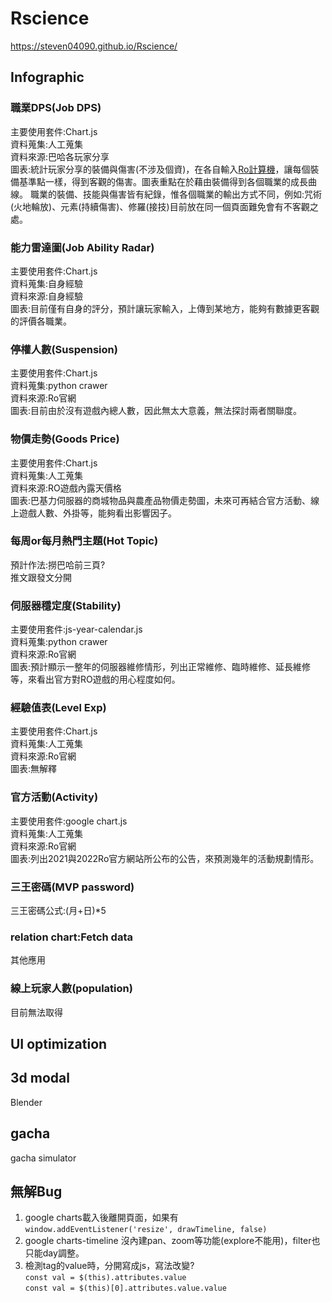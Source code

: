 # Rscience
https://steven04090.github.io/Rscience/

## Infographic
### 職業DPS(Job DPS)
主要使用套件:Chart.js  
資料蒐集:人工蒐集  
資料來源:巴哈各玩家分享  
圖表:統計玩家分享的裝備與傷害(不涉及個資)，在各自輸入[Ro計算機](https://landgris.github.io)，讓每個裝備基準點一樣，得到客觀的傷害。圖表重點在於藉由裝備得到各個職業的成長曲線。
職業的裝備、技能與傷害皆有紀錄，惟各個職業的輸出方式不同，例如:咒術(火地輪放)、元素(持續傷害)、修羅(接技)目前放在同一個頁面難免會有不客觀之處。  
### 能力雷達圖(Job Ability Radar)  
主要使用套件:Chart.js  
資料蒐集:自身經驗  
資料來源:自身經驗  
圖表:目前僅有自身的評分，預計讓玩家輸入，上傳到某地方，能夠有數據更客觀的評價各職業。
### 停權人數(Suspension)  
主要使用套件:Chart.js  
資料蒐集:python crawer  
資料來源:Ro官網  
圖表:目前由於沒有遊戲內總人數，因此無太大意義，無法探討兩者關聯度。  
### 物價走勢(Goods Price)  
主要使用套件:Chart.js  
資料蒐集:人工蒐集    
資料來源:RO遊戲內露天價格   
圖表:巴基力伺服器的商城物品與農產品物價走勢圖，未來可再結合官方活動、線上遊戲人數、外掛等，能夠看出影響因子。  
### 每周or每月熱門主題(Hot Topic)  
預計作法:撈巴哈前三頁?  
推文跟發文分開  
### 伺服器穩定度(Stability)  
主要使用套件:js-year-calendar.js  
資料蒐集:python crawer  
資料來源:Ro官網  
圖表:預計顯示一整年的伺服器維修情形，列出正常維修、臨時維修、延長維修等，來看出官方對RO遊戲的用心程度如何。  
### 經驗值表(Level Exp)  
主要使用套件:Chart.js  
資料蒐集:人工蒐集  
資料來源:Ro官網  
圖表:無解釋  
### 官方活動(Activity)
主要使用套件:google chart.js  
資料蒐集:人工蒐集  
資料來源:Ro官網  
圖表:列出2021與2022Ro官方網站所公布的公告，來預測幾年的活動規劃情形。  
### 三王密碼(MVP password)
三王密碼公式:(月+日)*5
### relation chart:Fetch data  
其他應用  
### 線上玩家人數(population)  
目前無法取得  
## UI optimization

## 3d modal
Blender

## gacha
gacha simulator

## 無解Bug
1. google charts載入後離開頁面，如果有  
`window.addEventListener('resize', drawTimeline, false)`  
2. google charts-timeline 沒內建pan、zoom等功能(explore不能用)，filter也只能day調整。  
3. 檢測tag的value時，分開寫成js，寫法改變?  
    `const val = $(this).attributes.value`  
    `const val = $(this)[0].attributes.value.value`  
